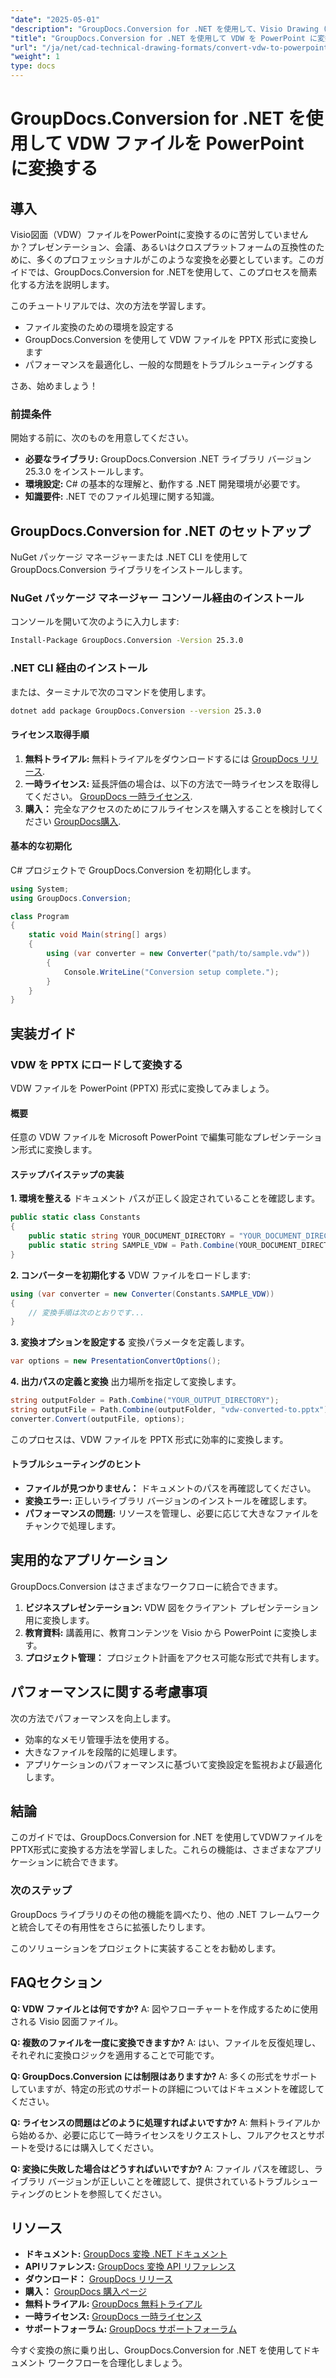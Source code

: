 ```yaml
---
"date": "2025-05-01"
"description": "GroupDocs.Conversion for .NET を使用して、Visio Drawing (VDW) ファイルを PowerPoint プレゼンテーションに簡単に変換し、互換性を確保してプレゼンテーションの品質を向上させる方法を学習します。"
"title": "GroupDocs.Conversion for .NET を使用して VDW を PowerPoint に変換する - CAD および技術図面形式"
"url": "/ja/net/cad-technical-drawing-formats/convert-vdw-to-powerpoint-groupdocs-net/"
"weight": 1
type: docs
---
```

# GroupDocs.Conversion for .NET を使用して VDW ファイルを PowerPoint に変換する

## 導入
Visio図面（VDW）ファイルをPowerPointに変換するのに苦労していませんか？プレゼンテーション、会議、あるいはクロスプラットフォームの互換性のために、多くのプロフェッショナルがこのような変換を必要としています。このガイドでは、GroupDocs.Conversion for .NETを使用して、このプロセスを簡素化する方法を説明します。

このチュートリアルでは、次の方法を学習します。
- ファイル変換のための環境を設定する
- GroupDocs.Conversion を使用して VDW ファイルを PPTX 形式に変換します
- パフォーマンスを最適化し、一般的な問題をトラブルシューティングする

さあ、始めましょう！

### 前提条件
開始する前に、次のものを用意してください。
- **必要なライブラリ:** GroupDocs.Conversion .NET ライブラリ バージョン 25.3.0 をインストールします。
- **環境設定:** C# の基本的な理解と、動作する .NET 開発環境が必要です。
- **知識要件:** .NET でのファイル処理に関する知識。

## GroupDocs.Conversion for .NET のセットアップ
NuGet パッケージ マネージャーまたは .NET CLI を使用して GroupDocs.Conversion ライブラリをインストールします。

### NuGet パッケージ マネージャー コンソール経由のインストール
コンソールを開いて次のように入力します:
```bash
Install-Package GroupDocs.Conversion -Version 25.3.0
```

### .NET CLI 経由のインストール
または、ターミナルで次のコマンドを使用します。
```bash
dotnet add package GroupDocs.Conversion --version 25.3.0
```

#### ライセンス取得手順
1. **無料トライアル:** 無料トライアルをダウンロードするには [GroupDocs リリース](https://releases。groupdocs.com/conversion/net/).
2. **一時ライセンス:** 延長評価の場合は、以下の方法で一時ライセンスを取得してください。 [GroupDocs 一時ライセンス](https://purchase。groupdocs.com/temporary-license/).
3. **購入：** 完全なアクセスのためにフルライセンスを購入することを検討してください [GroupDocs購入](https://purchase。groupdocs.com/buy).

#### 基本的な初期化
C# プロジェクトで GroupDocs.Conversion を初期化します。
```csharp
using System;
using GroupDocs.Conversion;

class Program
{
    static void Main(string[] args)
    {
        using (var converter = new Converter("path/to/sample.vdw"))
        {
            Console.WriteLine("Conversion setup complete.");
        }
    }
}
```

## 実装ガイド
### VDW を PPTX にロードして変換する
VDW ファイルを PowerPoint (PPTX) 形式に変換してみましょう。

#### 概要
任意の VDW ファイルを Microsoft PowerPoint で編集可能なプレゼンテーション形式に変換します。

#### ステップバイステップの実装
**1. 環境を整える**
ドキュメント パスが正しく設定されていることを確認します。
```csharp
public static class Constants
{
    public static string YOUR_DOCUMENT_DIRECTORY = "YOUR_DOCUMENT_DIRECTORY";
    public static string SAMPLE_VDW = Path.Combine(YOUR_DOCUMENT_DIRECTORY, "sample.vdw");
}
```
**2. コンバーターを初期化する**
VDW ファイルをロードします:
```csharp
using (var converter = new Converter(Constants.SAMPLE_VDW))
{
    // 変換手順は次のとおりです...
}
```
**3. 変換オプションを設定する**
変換パラメータを定義します。
```csharp
var options = new PresentationConvertOptions();
```
**4. 出力パスの定義と変換**
出力場所を指定して変換します。
```csharp
string outputFolder = Path.Combine("YOUR_OUTPUT_DIRECTORY");
string outputFile = Path.Combine(outputFolder, "vdw-converted-to.pptx");
converter.Convert(outputFile, options);
```
このプロセスは、VDW ファイルを PPTX 形式に効率的に変換します。

#### トラブルシューティングのヒント
- **ファイルが見つかりません：** ドキュメントのパスを再確認してください。
- **変換エラー:** 正しいライブラリ バージョンのインストールを確認します。
- **パフォーマンスの問題:** リソースを管理し、必要に応じて大きなファイルをチャンクで処理します。

## 実用的なアプリケーション
GroupDocs.Conversion はさまざまなワークフローに統合できます。
1. **ビジネスプレゼンテーション:** VDW 図をクライアント プレゼンテーション用に変換します。
2. **教育資料:** 講義用に、教育コンテンツを Visio から PowerPoint に変換します。
3. **プロジェクト管理：** プロジェクト計画をアクセス可能な形式で共有します。

## パフォーマンスに関する考慮事項
次の方法でパフォーマンスを向上します。
- 効率的なメモリ管理手法を使用する。
- 大きなファイルを段階的に処理します。
- アプリケーションのパフォーマンスに基づいて変換設定を監視および最適化します。

## 結論
このガイドでは、GroupDocs.Conversion for .NET を使用してVDWファイルをPPTX形式に変換する方法を学習しました。これらの機能は、さまざまなアプリケーションに統合できます。

### 次のステップ
GroupDocs ライブラリのその他の機能を調べたり、他の .NET フレームワークと統合してその有用性をさらに拡張したりします。

このソリューションをプロジェクトに実装することをお勧めします。

## FAQセクション
**Q: VDW ファイルとは何ですか?**
A: 図やフローチャートを作成するために使用される Visio 図面ファイル。

**Q: 複数のファイルを一度に変換できますか?**
A: はい、ファイルを反復処理し、それぞれに変換ロジックを適用することで可能です。

**Q: GroupDocs.Conversion には制限はありますか?**
A: 多くの形式をサポートしていますが、特定の形式のサポートの詳細についてはドキュメントを確認してください。

**Q: ライセンスの問題はどのように処理すればよいですか?**
A: 無料トライアルから始めるか、必要に応じて一時ライセンスをリクエストし、フルアクセスとサポートを受けるには購入してください。

**Q: 変換に失敗した場合はどうすればいいですか?**
A: ファイル パスを確認し、ライブラリ バージョンが正しいことを確認して、提供されているトラブルシューティングのヒントを参照してください。

## リソース
- **ドキュメント:** [GroupDocs 変換 .NET ドキュメント](https://docs.groupdocs.com/conversion/net/)
- **APIリファレンス:** [GroupDocs 変換 API リファレンス](https://reference.groupdocs.com/conversion/net/)
- **ダウンロード：** [GroupDocs リリース](https://releases.groupdocs.com/conversion/net/)
- **購入：** [GroupDocs 購入ページ](https://purchase.groupdocs.com/buy)
- **無料トライアル:** [GroupDocs 無料トライアル](https://releases.groupdocs.com/conversion/net/)
- **一時ライセンス:** [GroupDocs 一時ライセンス](https://purchase.groupdocs.com/temporary-license/)
- **サポートフォーラム:** [GroupDocs サポートフォーラム](https://forum.groupdocs.com/c/conversion/10)

今すぐ変換の旅に乗り出し、GroupDocs.Conversion for .NET を使用してドキュメント ワークフローを合理化しましょう。